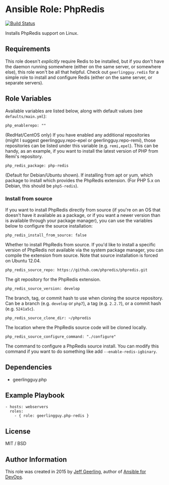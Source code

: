 # Ansible Role: PhpRedis

[![Build Status](https://travis-ci.org/geerlingguy/ansible-role-php-redis.svg?branch=master)](https://travis-ci.org/geerlingguy/ansible-role-php-redis)

Installs PhpRedis support on Linux.

## Requirements

This role doesn't *explicitly* require Redis to be installed, but if you don't have the daemon running somewhere (either on the same server, or somewhere else), this role won't be all that helpful. Check out `geerlingguy.redis` for a simple role to install and configure Redis (either on the same server, or separate servers).

## Role Variables

Available variables are listed below, along with default values (see `defaults/main.yml`):

    php_enablerepo: ""

(RedHat/CentOS only) If you have enabled any additional repositories (might I suggest geerlingguy.repo-epel or geerlingguy.repo-remi), those repositories can be listed under this variable (e.g. `remi,epel`). This can be handy, as an example, if you want to install the latest version of PHP from Remi's repository.

    php_redis_package: php-redis

(Default for Debian/Ubuntu shown). If installing from apt or yum, which package to install which provides the PhpRedis extension. (For PHP 5.x on Debian, this should be `php5-redis`).

### Install from source

If you want to install PhpRedis directly from source (if you're on an OS that doesn't have it available as a package, or if you want a newer version than is available through your package manager), you can use the variables below to configure the source installation:

    php_redis_install_from_source: false

Whether to install PhpRedis from source. If you'd like to install a specific version of PhpRedis not available via the system package manager, you can compile the extension from source. Note that source installation is forced on Ubuntu 12.04.

    php_redis_source_repo: https://github.com/phpredis/phpredis.git

The git repository for the PhpRedis extension.

    php_redis_source_version: develop

The branch, tag, or commit hash to use when cloning the source repository. Can be a branch (e.g. `develop` or `php7`), a tag (e.g. `2.2.7`), or a commit hash (e.g. `5241a5c`).

    php_redis_source_clone_dir: ~/phpredis

The location where the PhpRedis source code will be cloned locally.

    php_redis_source_configure_command: "./configure"

The command to configure a PhpRedis source install. You can modify this command if you want to do something like add `--enable-redis-igbinary`.

## Dependencies

  - geerlingguy.php

## Example Playbook

    - hosts: webservers
      roles:
        - { role: geerlingguy.php-redis }

## License

MIT / BSD

## Author Information

This role was created in 2015 by [Jeff Geerling](http://jeffgeerling.com/), author of [Ansible for DevOps](http://ansiblefordevops.com/).
